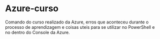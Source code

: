 # Azure-curso

Comando do curso realizado da Azure, erros que aconteceu durante o processo de aprendizagem e coisas uteis para se utilizar 
no PowerShell e no dentro do Console da Azure.
